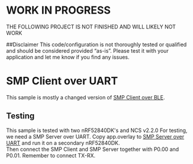 # WORK IN PROGRESS
THE FOLLOWING PROJECT IS NOT FINISHED AND WILL LIKELY NOT WORK

##Disclaimer
This code/configuration is not thoroughly tested or qualified and should be considered provided “as-is”. Please test it with your application and let me know if you find any issues.

# SMP Client over UART
This sample is mostly a changed version of [SMP Client over BLE](../smp_client_ble).

## Testing
This sample is tested with two nRF52840DK's and NCS v2.2.0
For testing, we need a SMP Server over UART. Copy app.overlay to  [SMP Server over UART](../../smp/mcuboot_smp_uart) and run it on a secondary nRF52840DK.  
Then connect the SMP Client and SMP Server together with P0.00 and P0.01. Remember to connect TX-RX.

